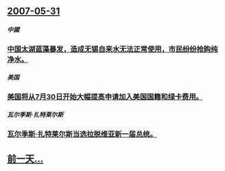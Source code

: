 ## [2007-05-31](/zh/news/2007/05/31/index.md)

##### 中國
### [中国太湖蓝藻暴发，造成无锡自来水无法正常使用，市民纷纷抢购纯净水。](/zh/news/2007/05/31/中国太湖蓝藻暴发-造成无锡自来水无法正常使用-市民纷纷抢购纯净水.md)
##### 美国
### [美国将从7月30日开始大幅提高申请加入美国国籍和绿卡费用。](/zh/news/2007/05/31/美国将从7月30日开始大幅提高申请加入美国国籍和绿卡费用.md)
##### 瓦尔季斯·扎特莱尔斯
### [瓦尔季斯·扎特莱尔斯当选拉脱维亚新一届总统。](/zh/news/2007/05/31/瓦尔季斯-扎特莱尔斯当选拉脱维亚新一届总统.md)
## [前一天...](/zh/news/2007/05/30/index.md)

